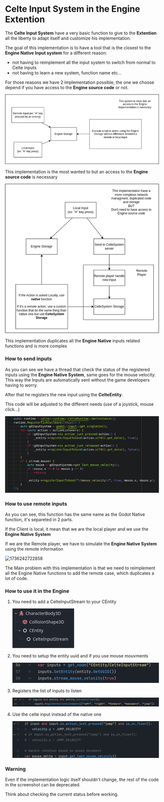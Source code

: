 # Celte Input System in the Engine Extention

The **Celte Input System** have a very basic function to give to the **Extention** all the liberty to adapt itself and customize his implementation.

The goal of this implementation is to have a tool that is the closest to the **Engine Native Input system** for a different reason:

* not having to reimplement all the input system to switch from normal to Celte inputs
* not having to learn a new system, function name etc...

For those reasons we have 2 implementation possible, the one we choose depend if you have access to the **Engine source code** or not.

![1736243602139](image/InputEngineExtension/1736243602139.png)

This implementation is the most wanted to but an access to the **Engine source code** is necessary

![1736242311868](image/InputEngineExtension/1736242311868.png)

This implementation duplicates all the **Engine Native** inputs related functions and is more complex

### How to send inputs

As you can see we have a thread that check the status of  the registered inputs using the **Engine Native System**, same goes for the mouse velocity. This way the Inputs are automatically sent without the game developers having to worry.

After that he registers the new input using the **CelteEntity**.

This code will be adjusted to the different needs (use of a joystick, mouse click...)

![1736242296611](image/InputEngineExtension/1736242296611.png)

### How to use remote inputs

As you can see, this function has the same name as the Godot Native function, it's separeted in 2 parts.

If the Client is local, it mean that we are the local player and we use the **Engine Native System**

If we are the Remote player, we have to simulate the **Engine Native System** using the remote information

![1736242722858](https://file+.vscode-resource.vscode-cdn.net/home/ebriand/4year/celte-system/system/documentation/procedures/Inputs/image/InputEngineExtension/1736242722858.png)

The Main problem with this implementation is that we need to reimplement all the Engine Native functions to add the remote case, which duplicates a lot of code.

### How to use it in the Engine

1. You need to add a CelteInputStream to your CEntity

   ![1736244005161](image/InputEngineExtension/1736244005161.png)

2. You need to setup the entity uuid and if you use mouse mouvments

   ![1736244046845](image/InputEngineExtension/1736244046845.png)

3. Registers the list of inputs to listen

   ![1736243704958](image/InputEngineExtension/1736243704958.png)

4. Use the celte input instead of the native one

   ![1736243764734](image/InputEngineExtension/1736243764734.png)


### Warning

Even if the implementation logic itself shouldn't change, the rest of the code in the screenshot can be deprecated.

Think about checking the current status before working.
